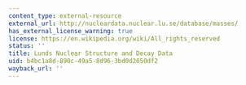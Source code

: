 ```yaml
---
content_type: external-resource
external_url: http://nucleardata.nuclear.lu.se/database/masses/
has_external_license_warning: true
license: https://en.wikipedia.org/wiki/All_rights_reserved
status: ''
title: Lunds Nuclear Structure and Decay Data
uid: b4bc1a8d-890c-49a5-8d96-3bd0d2050df2
wayback_url: ''
---
```

